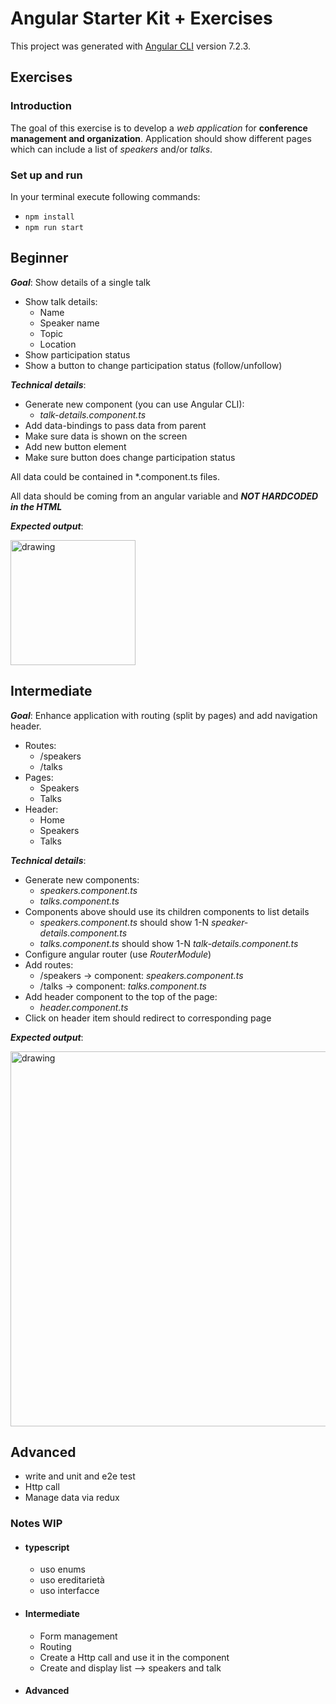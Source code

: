 # Angular Starter Kit + Exercises

This project was generated with [Angular CLI](https://github.com/angular/angular-cli) version 7.2.3.

## Exercises 

### Introduction

The goal of this exercise is to develop a *_web application_* for **conference management and organization**.
Application should show different pages which can include a list of *_speakers_* and/or *_talks_*.

### Set up and run

In your terminal execute following commands:
- `npm install`
- `npm run start`

## Beginner

  **_Goal_**: Show details of a single talk
  
  * Show talk details:
    * Name
    * Speaker name
    * Topic
    * Location
  * Show participation status
  * Show a button to change participation status (follow/unfollow)
  
  **_Technical details_**: 
  
  * Generate new component (you can use Angular CLI):
    * _talk-details.component.ts_
  * Add data-bindings to pass data from parent
  * Make sure data is shown on the screen
  * Add new button element
  * Make sure button does change participation status
  
  All data could be contained in *.component.ts files.
  
  All data should be coming from an angular variable and ***NOT HARDCODED in the HTML***
    
  **_Expected output_**:
  
  <img src="http://i65.tinypic.com/v8eb9.png" alt="drawing" width="200"/>


## Intermediate

  **_Goal_**: Enhance application with routing (split by pages) and add navigation header. 
  
  * Routes:
    * /speakers
    * /talks  
  * Pages:
    * Speakers
    * Talks
  * Header:
    * Home
    * Speakers
    * Talks
  
  **_Technical details_**: 
  
  * Generate new components:
    * _speakers.component.ts_
    * _talks.component.ts_
  * Components above should use its children components to list details
    * _speakers.component.ts_ should show 1-N _speaker-details.component.ts_
    * _talks.component.ts_ should show 1-N _talk-details.component.ts_
  * Configure angular router (use _RouterModule_)
  * Add routes:
    * /speakers -> component: _speakers.component.ts_
    * /talks -> component: _talks.component.ts_
  * Add header component to the top of the page:
    * _header.component.ts_
  * Click on header item should redirect to corresponding page
  
  **_Expected output_**:
  
  <img src="http://i63.tinypic.com/2crakip.png" alt="drawing" width="600"/>
  
## Advanced
 
 - write and unit and e2e test 
 - Http call
 - Manage data via redux


### Notes WIP
- #### typescript
   - uso enums 
   - uso ereditarietà
   - uso interfacce

- #### Intermediate
   - Form management
   - Routing 
   - Create a Http call and use it in the component 
   - Create and display list --> speakers and talk

- #### Advanced
